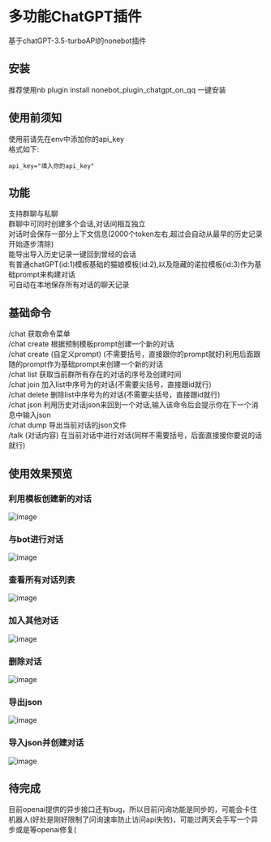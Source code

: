 # 多功能ChatGPT插件
基于chatGPT-3.5-turboAPI的nonebot插件  
## 安装  
推荐使用nb plugin install nonebot_plugin_chatgpt_on_qq 一键安装
## 使用前须知    
使用前请先在env中添加你的api_key  
格式如下:  
```
api_key="填入你的api_key"
```  
## 功能  
支持群聊与私聊  
群聊中可同时创建多个会话,对话间相互独立  
对话时会保存一部分上下文信息(2000个token左右,超过会自动从最早的历史记录开始逐步清除)  
能导出导入历史记录一键回到曾经的会话  
有普通chatGPT(id:1)模板基础的猫娘模板(id:2),以及隐藏的诺拉模板(id:3)作为基础prompt来构建对话  
可自动在本地保存所有对话的聊天记录  


## 基础命令  
/chat 获取命令菜单  
/chat create  根据预制模板prompt创建一个新的对话  
/chat create (自定义prompt) (不需要括号，直接跟你的prompt就好)利用后面跟随的prompt作为基础prompt来创建一个新的对话  
/chat list 获取当前群所有存在的对话的序号及创建时间  
/chat join <id> 加入list中序号为<id>的对话(不需要尖括号，直接跟id就行)  
/chat delete <id> 删除list中序号为<id>的对话(不需要尖括号，直接跟id就行)  
/chat json 利用历史对话json来回到一个对话,输入该命令后会提示你在下一个消息中输入json  
/chat dump 导出当前对话的json文件  
/talk (对话内容) 在当前对话中进行对话(同样不需要括号，后面直接接你要说的话就行)  
## 使用效果预览  
### 利用模板创建新的对话  
  ![image](https://user-images.githubusercontent.com/33772816/223602899-77ce2c3b-5d0f-40c2-8183-65e8447d9bec.png)
### 与bot进行对话  
  ![image](https://user-images.githubusercontent.com/33772816/223603028-4aeda385-6d29-4c67-b7b3-5295e7d6976b.png)
### 查看所有对话列表  
  ![image](https://user-images.githubusercontent.com/33772816/223603171-da174c03-ed0a-465d-9fa5-078ebee0602c.png)
### 加入其他对话  
  ![image](https://user-images.githubusercontent.com/33772816/223603352-d72309c8-4339-4630-9eb9-8bea855787d5.png)
### 删除对话  
  ![image](https://user-images.githubusercontent.com/33772816/223603427-146a70ae-7e47-404e-8f80-04c98380e5ba.png)
### 导出json  
  ![image](https://user-images.githubusercontent.com/33772816/223603499-52a2893f-14a7-4d58-9b6d-e8b3b3760d3f.png)
### 导入json并创建对话  
  ![image](https://user-images.githubusercontent.com/33772816/223603594-126b4b7a-4184-4129-bd72-fce62a90da8e.png)
## 待完成  
目前openai提供的异步接口还有bug，所以目前问询功能是同步的，可能会卡住机器人(好处是刚好限制了问询速率防止访问api失败)，可能过两天会手写一个异步或是等openai修复(  
